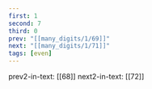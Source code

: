 ```yaml
---
first: 1
second: 7
third: 0
prev: "[[many_digits/1/69]]"
next: "[[many_digits/1/71]]"
tags: [even]
---
```

prev2-in-text: [[68]]
next2-in-text: [[72]]
